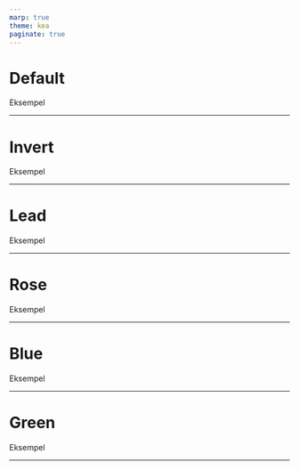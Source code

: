 ```yaml
---
marp: true
theme: kea
paginate: true
---
```


# Default

Eksempel

---

<!-- _class: invert -->
# Invert

Eksempel

--- 
<!-- _class: lead -->
# Lead

Eksempel

---

<!-- _class: rose -->
# Rose

Eksempel

--- 
<!-- _class: blue -->
# Blue

Eksempel

--- 
<!-- _class: green -->
# Green

Eksempel

--- 
